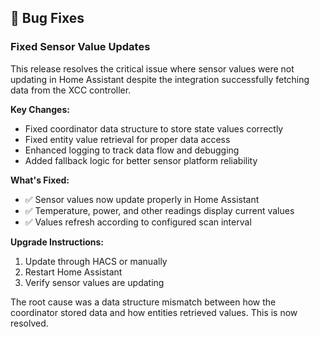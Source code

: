 ## 🔧 Bug Fixes

### Fixed Sensor Value Updates
This release resolves the critical issue where sensor values were not updating in Home Assistant despite the integration successfully fetching data from the XCC controller.

**Key Changes:**
- Fixed coordinator data structure to store state values correctly
- Fixed entity value retrieval for proper data access  
- Enhanced logging to track data flow and debugging
- Added fallback logic for better sensor platform reliability

**What's Fixed:**
- ✅ Sensor values now update properly in Home Assistant
- ✅ Temperature, power, and other readings display current values
- ✅ Values refresh according to configured scan interval

**Upgrade Instructions:**
1. Update through HACS or manually
2. Restart Home Assistant  
3. Verify sensor values are updating

The root cause was a data structure mismatch between how the coordinator stored data and how entities retrieved values. This is now resolved.
